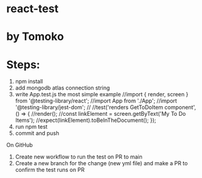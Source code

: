 # react-test
# by Tomoko

# Steps:
1. npm install
2. add mongodb atlas connection string
3. write App.test.js
the most simple example
    //import { render, screen } from '@testing-library/react';
    //import App from './App';
    //import '@testing-library/jest-dom';
    //
    //test('renders GetToDoItem component', () => {
	//render(<App />);
	//const linkElement = screen.getByText('My To Do Items');
	//expect(linkElement).toBeInTheDocument();
});
4. run npm test
5. commit and push

On GitHub
1. Create new workflow to run the test on PR to main
2. Create a new branch for the change (new yml file) and make a PR to confirm the test runs on PR